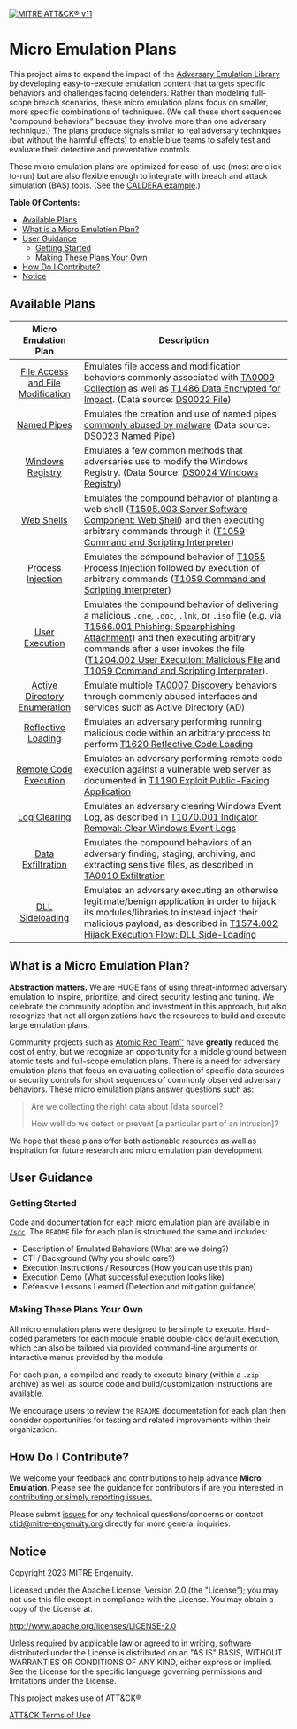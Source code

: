 [![MITRE ATT&CK® v11](https://img.shields.io/badge/MITRE%20ATT%26CK®-v11-red)](https://attack.mitre.org/versions/v11/)


# Micro Emulation Plans

This project aims to expand the impact of the [Adversary Emulation
Library](https://github.com/center-for-threat-informed-defense/adversary_emulation_library)
by developing easy-to-execute emulation content that targets specific behaviors
and challenges facing defenders. Rather than modeling full-scope breach
scenarios, these micro emulation plans focus on smaller, more specific
combinations of techniques. (We call these short sequences "compound behaviors"
because they involve more than one adversary technique.) The plans produce
signals similar to real adversary techniques (but without the harmful effects)
to enable blue teams to safely test and evaluate their detective and
preventative controls.

These micro emulation plans are optimized for ease-of-use (most are
click-to-run) but are also flexible enough to integrate with breach and attack
simulation (BAS) tools. (See the [CALDERA example](/caldera-integration/).)

**Table Of Contents:**

- [Available Plans](#available-plans)
- [What is a Micro Emulation Plan?](#what-is-a-micro-emulation-plan)
- [User Guidance](#user-guidance)
  - [Getting Started](#getting-started)
  - [Making These Plans Your Own](#making-these-plans-your-own)
- [How Do I Contribute?](#how-do-i-contribute)
- [Notice](#notice)

## Available Plans

|                  Micro Emulation Plan                  | Description                                                                                                                                                                                                                                                                                                                                                                                                                                                   |
| :----------------------------------------------------: | ------------------------------------------------------------------------------------------------------------------------------------------------------------------------------------------------------------------------------------------------------------------------------------------------------------------------------------------------------------------------------------------------------------------------------------------------------------- |
| [File Access and File Modification](./src/file_access/) | Emulates file access and modification behaviors commonly associated with [TA0009 Collection](https://attack.mitre.org/tactics/TA0009/) as well as [T1486 Data Encrypted for Impact](https://attack.mitre.org/techniques/T1486/). (Data source: [DS0022 File](https://attack.mitre.org/datasources/DS0022/))                                                                                                                                                    |
|            [Named Pipes](./src/named_pipes/)            | Emulates the creation and use of named pipes [commonly abused by malware](https://labs.withsecure.com/blog/detecting-cobalt-strike-default-modules-via-named-pipe-analysis/) (Data source: [DS0023 Named Pipe](https://attack.mitre.org/datasources/DS0023/))                                                                                                                                                                                                |
|       [Windows Registry](./src/windows_registry/)       | Emulates a few common methods that adversaries use to modify the Windows Registry. (Data Source: [DS0024 Windows Registry](https://attack.mitre.org/datasources/DS0024/))                                                                                                                                                                                                                                                                                     |
|              [Web Shells](./src/webshell/)              | Emulates the compound behavior of planting a web shell ([T1505.003 Server Software Component: Web Shell](https://attack.mitre.org/techniques/T1505/003/)) and then executing arbitrary commands through it ([T1059 Command and Scripting Interpreter](https://attack.mitre.org/techniques/T1059/))                                                                                                                                                           |
|      [Process Injection](./src/process_injection/)      | Emulates the compound behavior of [T1055 Process Injection](https://attack.mitre.org/techniques/T1055/) followed by execution of arbitrary commands ([T1059 Command and Scripting Interpreter](https://attack.mitre.org/techniques/T1059/))                                                                                                                                                                                                                  |
|         [User Execution](./src/user_execution/)         | Emulates the compound behavior of delivering a malicious `.one`, `.doc`, `.lnk`, or `.iso` file (e.g. via [T1566.001 Phishing: Spearphishing Attachment](https://attack.mitre.org/techniques/T1566/001/)) and then executing arbitrary commands after a user invokes the file ([T1204.002 User Execution: Malicious File](https://attack.mitre.org/techniques/T1204/002/) and [T1059 Command and Scripting Interpreter](https://attack.mitre.org/techniques/T1059/)). |
|     [Active Directory Enumeration](./src/ad_enum/)      | Emulate multiple [TA0007 Discovery](https://attack.mitre.org/tactics/TA0007/) behaviors through commonly abused interfaces and services such as Active Directory (AD)                                                                                                                                                                                                                                                                                      |
|[Reflective Loading](./src/reflective_loading/) | Emulates an adversary performing running malicious code within an arbitrary process to perform [T1620 Reflective Code Loading](https://attack.mitre.org/techniques/T1620/)
| [Remote Code Execution](./src/apache_rce/) | Emulates an adversary performing remote code execution against a vulnerable web server as documented in [T1190 Exploit Public-Facing Application](https://attack.mitre.org/techniques/T1190/)
| [Log Clearing](./src/log_clearing) | Emulates an adversary clearing Windows Event Log, as described in [T1070.001 Indicator Removal: Clear Windows Event Logs](https://attack.mitre.org/techniques/T1070/001/)
|[Data Exfiltration](./src/data_exfil/) | Emulates the compound behaviors of an adversary finding, staging, archiving, and extracting sensitive files, as described in [TA0010 Exfiltration](https://attack.mitre.org/tactics/TA0010/)
|[DLL Sideloading](./src/dll_sideloading/) | Emulates an adversary executing an otherwise legitimate/benign application in order to hijack its modules/libraries to instead inject their malicious payload, as described in [T1574.002 Hijack Execution Flow: DLL Side-Loading](https://attack.mitre.org/techniques/T1574/002/)

## What is a Micro Emulation Plan?

**Abstraction matters.** We are HUGE fans of using threat-informed adversary
emulation to inspire, prioritize, and direct security testing and tuning. We
celebrate the community adoption and investment in this approach, but also
recognize that not all organizations have the resources to build and execute
large emulation plans.

Community projects such as [Atomic Red
Team™](https://github.com/redcanaryco/atomic-red-team) have **greatly** reduced
the cost of entry, but we recognize an opportunity for a middle ground between
atomic tests and full-scope emulation plans. There is a need for adversary
emulation plans that focus on evaluating collection of specific data sources or
security controls for short sequences of commonly observed adversary behaviors.
These micro emulation plans answer questions such as:

> Are we collecting the right data about [data source]?
>
> How well do we detect or prevent [a particular part of an intrusion]?

We hope that these plans offer both actionable resources as well as inspiration
for future research and micro emulation plan development.

## User Guidance

### Getting Started

Code and documentation for each micro emulation plan are available in
[`/src`](./src). The `README` file for each plan is structured the same and
includes:

- Description of Emulated Behaviors (What are we doing?)
- CTI / Background (Why you should care?)
- Execution Instructions / Resources (How you can use this plan)
- Execution Demo (What successful execution looks like)
- Defensive Lessons Learned (Detection and mitigation guidance)

### Making These Plans Your Own

All micro emulation plans were designed to be simple to execute. Hard-coded
parameters for each module enable double-click default execution, which can also
be tailored via provided command-line arguments or interactive menus provided by
the module.

For each plan, a compiled and ready to execute binary (within a `.zip` archive)
as well as source code and build/customization instructions are available.

We encourage users to review the `README` documentation for each plan then
consider opportunities for testing and related improvements within their
organization.

## How Do I Contribute?

We welcome your feedback and contributions to help advance **Micro Emulation**.
Please see the guidance for contributors if are you interested in [contributing
or simply reporting issues.](/CONTRIBUTING.md)

Please submit
[issues](https://github.com/center-for-threat-informed-defense/micro-emulation-plans/issues)
for any technical questions/concerns or contact ctid@mitre-engenuity.org
directly for more general inquiries.

## Notice

Copyright 2023 MITRE Engenuity.

Licensed under the Apache License, Version 2.0 (the "License"); you may not use
this file except in compliance with the License. You may obtain a copy of the
License at:

http://www.apache.org/licenses/LICENSE-2.0

Unless required by applicable law or agreed to in writing, software distributed
under the License is distributed on an "AS IS" BASIS, WITHOUT WARRANTIES OR
CONDITIONS OF ANY KIND, either express or implied. See the License for the
specific language governing permissions and limitations under the License.

This project makes use of ATT&CK®

[ATT&CK Terms of Use](https://attack.mitre.org/resources/terms-of-use/)

